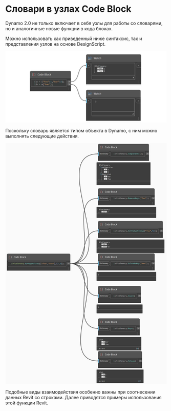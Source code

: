 # Словари в узлах Code Block

Dynamo 2.0 не только включает в себя узлы для работы со словарями, но и аналогичные новые функции в кода блоках.

Можно использовать как приведенный ниже синтаксис, так и представления узлов на основе DesignScript.

![](<../images/5-5/3/dictionaries in cb - syntax (1).jpg>)

Поскольку словарь является типом объекта в Dynamo, с ним можно выполнять следующие действия.

![](<../images/5-5/3/dictionaries in cb - actions with code blocks.jpg>)

Подобные виды взаимодействия особенно важны при соотнесении данных Revit со строками. Далее приводятся примеры использования этой функции Revit.
